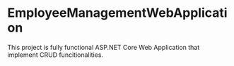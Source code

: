 # EmployeeManagementWebApplication
This project is fully functional ASP.NET Core Web Application that implement CRUD funcitionalities.
